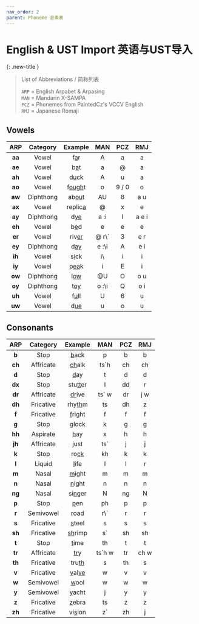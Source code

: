 ```yaml
---
nav_order: 2
parent: Phoneme 音素表
---
```


# English & UST Import 英语与UST导入

{: .new-title }
> List of Abbreviations / 简称列表
>
> `ARP` = English Arpabet & Arpasing  
> `MAN` = Mandarin X-SAMPA  
> `PCZ` = Phonemes from PaintedCz's VCCV English  
> `RMJ` = Japanese Romaji  

## Vowels

|ARP|Category|Example|MAN|PCZ|RMJ|
|:----:|:----:|:----:|:----:|:----:|:----:|
|**aa**|Vowel|f<u>a</u>r|A|a|a|
|**ae**|Vowel|b<u>a</u>t|a|@|a|
|**ah**|Vowel|d<u>u</u>ck|A|u|a|
|**ao**|Vowel|f<u>ough</u>t|o|9 / 0|o|
|**aw**|Diphthong|ab<u>ou</u>t|AU|8|a u|
|**ax**|Vowel|replic<u>a</u>|@|x|e|
|**ay**|Diphthong|d<u>ye</u>|a :i|I|a e i|
|**eh**|Vowel|b<u>e</u>d|e|e|e|
|**er**|Vowel|riv<u>er</u>|@ r\\`|3|e r|
|**ey**|Diphthong|d<u>ay</u>|e :\\i|A|e i|
|**ih**|Vowel|s<u>i</u>ck|i\\ |i|i|
|**iy**|Vowel|p<u>ea</u>k|i|E|i|
|**ow**|Diphthong|l<u>ow</u>|@U|O|o u|
|**oy**|Diphthong|t<u>oy</u>|o :\\i|Q|o i|
|**uh**|Vowel|f<u>u</u>ll|U|6|u|
|**uw**|Vowel|d<u>ue</u>|u|o|u|  

## Consonants


|ARP|Category|Example|MAN|PCZ|RMJ|
|:----:|:----:|:----:|:----:|:----:|:----:|
|**b**|Stop|<u>b</u>ack|p|b|b|
|**ch**|Affricate|<u>ch</u>alk|ts`h|ch|ch|
|**d**|Stop|<u>d</u>ay|t|d|d|
|**dx**|Stop|stu<u>tt</u>er|l|dd|r|
|**dr**|Affricate|<u>dr</u>ive|ts` w|dr|j w|
|**dh**|Fricative|rhy<u>th</u>m|ts|dh|z|
|**f**|Fricative|<u>f</u>right|f|f|f|
|**g**|Stop|<u>g</u>lock|k|g|g|
|**hh**|Aspirate|<u>h</u>ay|x|h|h|
|**jh**|Affricate|<u>j</u>ust|ts`|j|j|
|**k**|Stop|ro<u>ck</u>|kh|k|k|
|**l**|Liquid|<u>l</u>ife|l|l|r|
|**m**|Nasal|<u>m</u>ight|m|m|m|
|**n**|Nasal|<u>n</u>ight|n|n|n|
|**ng**|Nasal|si<u>ng</u>er|N|ng|N|
|**p**|Stop|<u>p</u>en|ph|p|p|
|**r**|Semivowel|<u>r</u>oad|r\\`|r|r|
|**s**|Fricative|<u>s</u>teel|s|s|s|
|**sh**|Fricative|<u>sh</u>rimp|s`|sh|sh|
|**t**|Stop|<u>t</u>ime|th|t|t|
|**tr**|Affricate|<u>tr</u>y|ts`h w|tr|ch w|
|**th**|Fricative|tru<u>th</u>|s|th|s|
|**v**|Fricative|<u>v</u>al<u>ve</u>|w|v|v|
|**w**|Semivowel|<u>w</u>ool|w|w|w|
|**y**|Semivowel|<u>y</u>acht|j|y|y|
|**z**|Fricative|<u>z</u>ebra|ts|z|z|
|**zh**|Fricative|vi<u>s</u>ion|z`|zh|j|